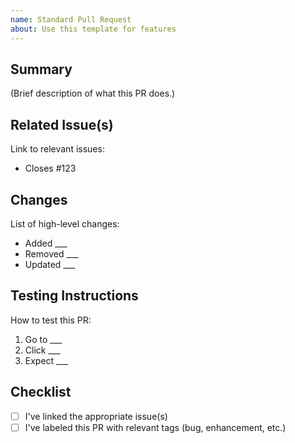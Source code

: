 ```yaml
---
name: Standard Pull Request
about: Use this template for features
---
```


## Summary

(Brief description of what this PR does.)

## Related Issue(s)

Link to relevant issues:
- Closes #123

## Changes

List of high-level changes:
- Added ___
- Removed ___
- Updated ___

## Testing Instructions

How to test this PR:
1. Go to ___
2. Click ___
3. Expect ___

## Checklist

- [ ] I've linked the appropriate issue(s)
- [ ] I've labeled this PR with relevant tags (bug, enhancement, etc.)